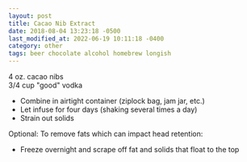 ```yaml
---
layout: post
title: Cacao Nib Extract
date: 2018-08-04 13:23:18 -0500
last_modified_at: 2022-06-19 10:11:18 -0400
category: other
tags: beer chocolate alcohol homebrew longish
---
```

4 oz. cacao nibs  
3/4 cup "good" vodka  

  * Combine in airtight container (ziplock bag, jam jar, etc.)
  * Let infuse for four days (shaking several times a day)
  * Strain out solids

Optional: To remove fats which can impact head retention:  

  * Freeze overnight and scrape off fat and solids that float to the top

